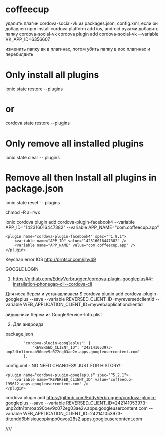 # coffeecup




удалить плагин cordova-social-vk из packages.json, config.xml, если он добавлен
npm install
cordova platform add ios, android
руками добавить папку cordova-social-vk
cordova plugin add cordova-social-vk  --variable VK_APP_ID=6356607

изменить папку вк в плагинах, потом убить папку в иос плагинах и перебилдить


 <plugin name="cordova-social-vk" spec="~1.0.5">
        <variable name="VK_APP_ID" value="6356607" />
    </plugin>


# Only install all plugins
ionic state restore --plugins
# or
cordova state restore --plugins

# Only remove all installed plugins
ionic state clear -- plugins

# Remove all then Install all plugins in package.json
ionic state reset -- plugins




chmod -R a+rwx

ionic cordova plugin add cordova-plugin-facebook4 --variable APP_ID="142316016447382" --variable APP_NAME="com.coffeecup.app"

    <plugin name="cordova-plugin-facebook4" spec="^1.9.1">
        <variable name="APP_ID" value="142316016447382" />
        <variable name="APP_NAME" value="com.coffeecup.app" />
    </plugin>


Keychan error IOS 
http://prntscr.com/ijhy49



GOOGLE LOGIN
1) https://github.com/EddyVerbruggen/cordova-plugin-googleplus#4-installation-phonegap-cli--cordova-cli

Для иоса берем и устанавливаем
$ cordova plugin add cordova-plugin-googleplus --save --variable REVERSED_CLIENT_ID=myreversedclientid --variable WEB_APPLICATION_CLIENT_ID=mywebapplicationclientid

айдишники берем из GoogleService-Info.plist

2) Для андроида 

package.json

            "cordova-plugin-googleplus": {
                "REVERSED_CLIENT_ID": "242141053973-unp2dtn1tmroab90oev9c072eg03ae2v.apps.googleusercontent.com"
            },


config.xml - NO NEED CHANGES!! JUST FOR HISTORY!!

    <plugin name="cordova-plugin-googleplus" spec="^5.2.1">
        <variable name="REVERSED_CLIENT_ID" value="coffeecup-195612.apps.googleusercontent.com" />
    </plugin>


cordova plugin add https://github.com/EddyVerbruggen/cordova-plugin-googleplus --save --variable REVERSED_CLIENT_ID=242141053973-unp2dtn1tmroab90oev9c072eg03ae2v.apps.googleusercontent.com --variable WEB_APPLICATION_CLIENT_ID=242141053973-ttitqndd6bhlsieucppknpb0qvos28s2.apps.googleusercontent.com

////

  
